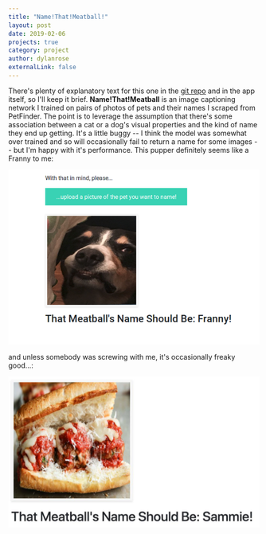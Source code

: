 ```yaml
---
title: "Name!That!Meatball!"
layout: post
date: 2019-02-06
projects: true
category: project
author: dylanrose
externalLink: false
---
```


There's plenty of explanatory text for this one in the [git repo](https://github.com/Hamcastle/Name-That-Meatball-) and in the app itself, so I'll keep it brief. **Name!That!Meatball** is an image captioning network I trained on pairs of photos of pets and their names I scraped from PetFinder. The point is to leverage the assumption that there's some association between a cat or a dog's visual properties and the kind of name they end up getting. It's a little buggy -- I think the model was somewhat over trained and so will occasionally fail to return a name for some images -- but I'm happy with it's performance. This pupper definitely seems like a Franny to me:

![example_one](/assets/images/ntm/example_output.png)

and unless somebody was screwing with me, it's occasionally freaky good...:

![example_two](/assets/images/ntm/freaky_example.png)

